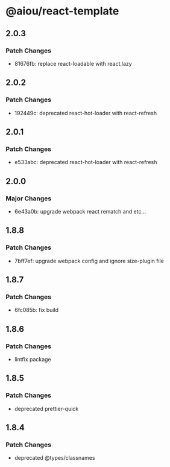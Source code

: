 # @aiou/react-template

## 2.0.3

### Patch Changes

- 81676fb: replace react-loadable with react.lazy

## 2.0.2

### Patch Changes

- 192449c: deprecated react-hot-loader with react-refresh

## 2.0.1

### Patch Changes

- e533abc: deprecated react-hot-loader with react-refresh

## 2.0.0

### Major Changes

- 6e43a0b: upgrade webpack react rematch and etc...

## 1.8.8

### Patch Changes

- 7bff7ef: upgrade webpack config and ignore size-plugin file

## 1.8.7

### Patch Changes

- 6fc085b: fix build

## 1.8.6

### Patch Changes

- lintfix package

## 1.8.5

### Patch Changes

- deprecated prettier-quick

## 1.8.4

### Patch Changes

- deprecated @types/classnames
